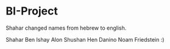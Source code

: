 
# BI-Project

Shahar changed names from hebrew to english.

Shahar Ben Ishay
Alon Shushan
Hen Danino
Noam Friedstein
:)
